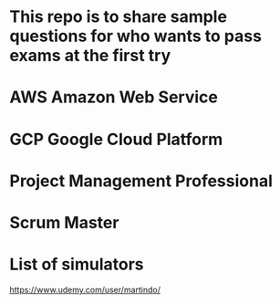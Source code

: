 # This repo is to share sample questions for who wants to pass exams at the first try


# AWS Amazon Web Service


# GCP Google Cloud Platform

# Project Management Professional

# Scrum Master

# 



# List of simulators
https://www.udemy.com/user/martindo/